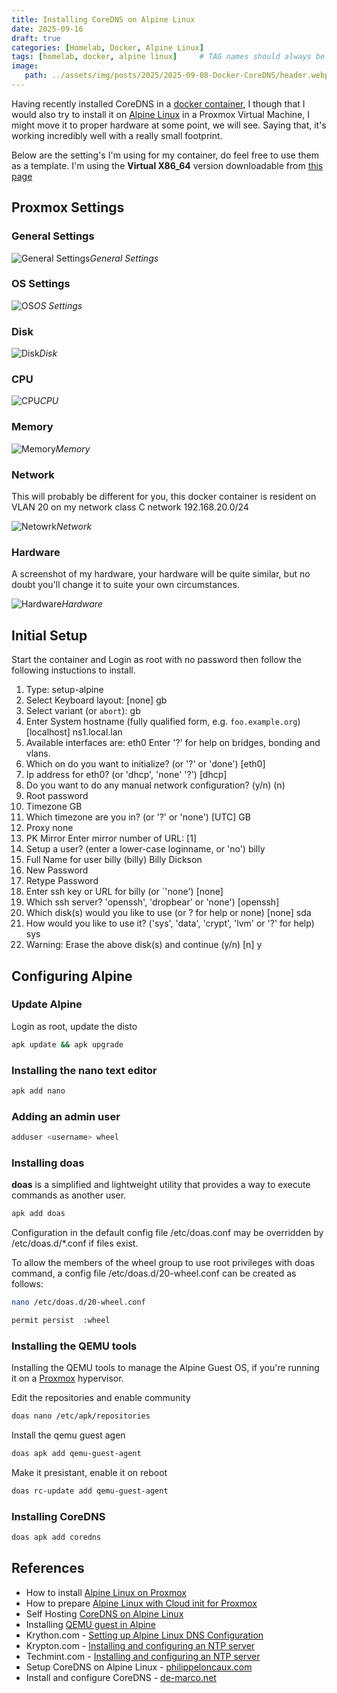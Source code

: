 ```yaml
---
title: Installing CoreDNS on Alpine Linux
date: 2025-09-16
draft: true
categories: [Homelab, Docker, Alpine Linux]
tags: [homelab, docker, alpine linux]     # TAG names should always be lowercase
image: 
   path: ../assets/img/posts/2025/2025-09-08-Docker-CoreDNS/header.webp
---
```


Having recently installed CoreDNS in a [docker container](https://thebloody.cloud/posts/Docker-CoreDNS/), I though that I would also try to install it on [Alpine Linux](https://www.alpinelinux.org/) in a Proxmox Virtual Machine, I might move it to proper hardware at some point, we will see. Saying that, it's working incredibly well with a really small footprint.

Below are the setting's I'm using for my container, do feel free to use them as a template. I'm using the **Virtual X86_64** version downloadable from [this page](https://alpinelinux.org/downloads/)

## Proxmox Settings

### General Settings

![General Settings](../assets/img/posts/2025/2025-09-08-Docker-CoreDNS/General.webp)_General Settings_

### OS Settings

![OS](../assets/img/posts/2025/2025-09-08-Docker-CoreDNS/OS.webp)_OS Settings_

### Disk

![Disk](../assets/img/posts/2025/2025-09-08-Docker-CoreDNS/Disk.webp)_Disk_

### CPU

![CPU](../assets/img/posts/2025/2025-09-08-Docker-CoreDNS/CPU.webp)_CPU_

### Memory

![Memory](../assets/img/posts/2025/2025-09-08-Docker-CoreDNS/Memory.webp)_Memory_

### Network

This will probably be different for you, this docker container is resident on VLAN 20 on my network class C network 192.168.20.0/24

![Netowrk](../assets/img/posts/2025/2025-09-08-Docker-CoreDNS/Network.webp)_Network_

### Hardware

A screenshot of my hardware, your hardware will be quite similar, but no doubt you'll change it to suite your own circumstances.

![Hardware](../assets/img/posts/2025/2025-09-08-Docker-CoreDNS/Hardware.webp)_Hardware_

## Initial Setup

Start the container and Login as root with no password then follow the following instuctions to install.

1. Type: setup-alpine
2. Select Keyboard layout: [none] gb
3. Select variant (or `abort`): gb
4. Enter System hostname (fully qualified form, e.g. `foo.example.org`) [localhost] ns1.local.lan
5. Available interfaces are: eth0
   Enter '?' for help on bridges, bonding and vlans.
6. Which on do you want to initialize? (or '?' or 'done') [eth0]
7. Ip address for eth0? (or 'dhcp', 'none' '?') [dhcp]
8. Do you want to do any manual network configuration? (y/n) (n)
9. Root password
10. Timezone GB
11. Which timezone are you in? (or '?' or 'none') [UTC] GB
12. Proxy none
13. PK Mirror
    Enter mirror number of URL: [1]
14. Setup a user? (enter a lower-case loginname, or 'no') billy
15. Full Name for user billy (billy) Billy Dickson
16. New Password
17. Retype Password
18. Enter ssh key or URL for billy (or `'none') [none]
19. Which ssh server? 'openssh', 'dropbear' or 'none') [openssh]
20. Which disk(s) would you like to use (or ? for help or none) [none] sda
21. How would you like to use it? ('sys', 'data', 'crypt', 'lvm' or '?' for help) sys
22. Warning: Erase the above disk(s) and continue (y/n) [n] y

## Configuring Alpine

### Update Alpine

Login as root, update the disto

```bash
apk update && apk upgrade
```

### Installing the nano text editor

```bash
apk add nano
```

### Adding an admin user

```bash
adduser <username> wheel
```

### Installing doas

**doas** is a simplified and lightweight utility that provides a way to execute commands as another user.

```bash
apk add doas
```

Configuration in the default config file /etc/doas.conf may be overridden by /etc/doas.d/*.conf if files exist.

To allow the members of the wheel group to use root privileges with doas command, a config file /etc/doas.d/20-wheel.conf can be created as follows:

```bash
nano /etc/doas.d/20-wheel.conf
```

```bash
permit persist  :wheel
```

### Installing the QEMU tools

Installing the QEMU tools to manage the Alpine Guest OS, if you're running it on a [Proxmox](https://www.proxmox.com) hypervisor.

Edit the repositories and enable community

```bash
doas nano /etc/apk/repositories
```

Install the qemu guest agen

```bash
doas apk add qemu-guest-agent
```

Make it presistant, enable it on reboot

```bash
doas rc-update add qemu-guest-agent
```

### Installing CoreDNS

```bash
doas apk add coredns
```

## References

- How to install [Alpine Linux on Proxmox](https://wiki.alpinelinux.org/wiki/Installing_Alpine_in_a_virtual_machine)
- How to prepare [Alpine Linux with Cloud init for Proxmox](https://5wire.co.uk/how-to-prepare-alpine-linux-image-with-cloud-init-ready-for-proxmox/)
- Self Hosting [CoreDNS on Alpine Linux](https://www.ipv6.rs/tutorial/Alpine_Linux_Latest/CoreDNS/)
- Installing [QEMU guest in Alpine](https://wiki.alpinelinux.org/wiki/Install_Alpine_in_QEMU#Create_the_Virtual_Machine)
- Krython.com - [Setting up Alpine Linux DNS Configuration](https://krython.com/post/setting-up-alpine-linux-dns-configuration)
- Krypton.com - [Installing and configuring an NTP server](https://krython.com/post/configuring-ntp-server)
- Techmint.com - [Installing and configuring an NTP server](https://www.tecmint.com/Install-chrony-in-centos-ubuntu-linux/)
- Setup CoreDNS on Alpine Linux - [philippeloncaux.com](https://philippeloctaux.com/blog/coredns-alpine/)
- Install and configure CoreDNS - [de-marco.net](https://di-marco.net/blog/it/2024-05-09-Intall_and_configure_coredns/)
